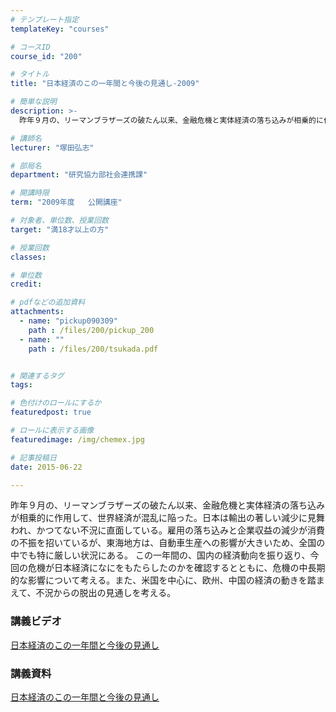 ```yaml
---
# テンプレート指定
templateKey: "courses"

# コースID
course_id: "200"

# タイトル
title: "日本経済のこの一年間と今後の見通し-2009"

# 簡単な説明
description: >-
  昨年９月の、リーマンブラザーズの破たん以来、金融危機と実体経済の落ち込みが相乗的に作用して、世界経済が混乱に陥った。日本は輸出の著しい減少に見舞われ、かつてない不況に直面している。雇用の落ち込みと企業...

# 講師名
lecturer: "塚田弘志"

# 部局名
department: "研究協力部社会連携課"

# 開講時限
term: "2009年度	公開講座"

# 対象者、単位数、授業回数
target: "満18才以上の方"

# 授業回数
classes: 

# 単位数
credit: 

# pdfなどの追加資料
attachments: 
  - name: "pickup090309" 
    path : /files/200/pickup_200
  - name: "" 
    path : /files/200/tsukada.pdf


# 関連するタグ
tags:

# 色付けのロールにするか
featuredpost: true

# ロールに表示する画像
featuredimage: /img/chemex.jpg

# 記事投稿日
date: 2015-06-22

---
```

昨年９月の、リーマンブラザーズの破たん以来、金融危機と実体経済の落ち込みが相乗的に作用して、世界経済が混乱に陥った。日本は輸出の著しい減少に見舞われ、かつてない不況に直面している。雇用の落ち込みと企業収益の減少が消費の不振を招いているが、東海地方は、自動車生産への影響が大きいため、全国の中でも特に厳しい状況にある。 この一年間の、国内の経済動向を振り返り、今回の危機が日本経済になにをもたらしたのかを確認するとともに、危機の中長期的な影響について考える。また、米国を中心に、欧州、中国の経済の動きを踏まえて、不況からの脱出の見通しを考える。




### 講義ビデオ

[日本経済のこの一年間と今後の見通し](http://nuvideo.media.nagoya-u.ac.jp/embed/123e26e758fba5f7fcf6be57c101452f3ce86d21) 

### 講義資料


[日本経済のこの一年間と今後の見通し](/files/200/tsukada.pdf) 


